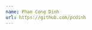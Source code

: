 ```yaml
---
name: Pham Cong Dinh
url: https://github.com/pcdinh
---
```


<!-- Auto-update: 2025-10-03T15:10:23.487957 -->
